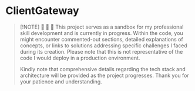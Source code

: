 # ClientGateway

> [!NOTE] :nut_and_bolt: :hammer: :rocket:
> This project serves as a sandbox for my professional skill development and is currently in progress. Within the code, you might encounter commented-out sections, detailed explanations of concepts, or links to solutions addressing specific challenges I faced during its creation. Please note that this is not representative of the code I would deploy in a production environment.
>
> Kindly note that comprehensive details regarding the tech stack and architecture will be provided as the project progresses. Thank you for your patience and understanding. 
